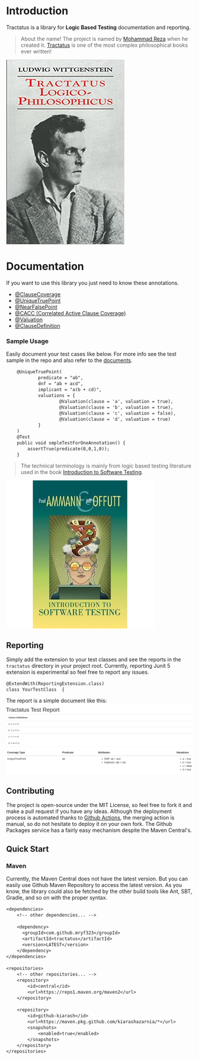 # Introduction
Tractatus is a library for __Logic Based Testing__ documentation and reporting. 

> About the name!
> The project is named by [Mohammad Reza](https://github.com/mryf323) when he created it. [Tractatus](https://en.wikipedia.org/wiki/Tractatus_Logico-Philosophicus) is one of the most complex philosophical books ever written!

![tractarus_image](material/tractatus.jpg)

# Documentation
If you want to use this library you just need to know these annotations. 

* [@ClauseCoverage](https://kiarashazarnia.github.io/tractatus/com/github/mryf323/tractatus/ClauseCoverage.html)
* [@UniqueTruePoint](https://kiarashazarnia.github.io/tractatus/com/github/mryf323/tractatus/UniqueTruePoint.html)
* [@NearFalsePoint](https://kiarashazarnia.github.io/tractatus/com/github/mryf323/tractatus/NearFalsePoint.html)
* [@CACC (Correlated Active Clause Coverage)](https://kiarashazarnia.github.io/tractatus/com/github/mryf323/tractatus/CACC.html)
* [@Valuation](https://kiarashazarnia.github.io/tractatus/com/github/mryf323/tractatus/Valuation.html)
* [@ClauseDefinition](https://kiarashazarnia.github.io/tractatus/com/github/mryf323/tractatus/ClauseDefinition.html)

### Sample Usage
Easily document your test cases like below. For more info see the test sample in the repo and also refer to the [documents](https://kiarashazarnia.github.io/tractatus).
```
    @UniqueTruePoint(
            predicate = "ab",
            dnf = "ab + acd",
            implicant = "a(b + cd)",
            valuations = {
                    @Valuation(clause = 'a', valuation = true),
                    @Valuation(clause = 'b', valuation = true),
                    @Valuation(clause = 'c', valuation = false),
                    @Valuation(clause = 'd', valuation = true)
            }
    )
    @Test
    public void smpleTestForOneAnnotation() {
        assertTrue(predicate(0,0,1,0));
    }
```
> The technical terminology is mainly from logic based testing literature used in the book [Introduction to Software Testing](https://www.goodreads.com/en/book/show/2923665-introduction-to-software-testing).

![itst_book_image](material/itst.jpg)

## Reporting
Simply add the extension to your test classes and see the reports in the `tractatus` directory in your project root.
Currently, reporting Junit 5 extension is experimental so feel free to report any issues. 
```
@ExtendWith(ReportingExtension.class)
class YourTestClass  {
```
The report is a simple document like this:
![image](material/tractatus_report_image.png)

## Contributing
The project is open-source under the MIT License, so feel free to fork it and make a pull request if you have any ideas.
Although the deployment process is automated thanks to [Github Actions](https://github.com/kiarashazarnia/tractatus/actions), the merging action is manual, so do not hesitate to deploy it on your own fork.
The Github Packages service has a fairly easy mechanism despite the Maven Central's.

## Quick Start
### Maven
Currently, the Maven Central does not have the latest version. But you can easily use Github Maven Repository to access the latest version.
As you know, the library could also be fetched by the other build tools like Ant, SBT, Gradle, and so on with the proper syntax.
```
<dependencies>
    <!-- other dependencies... -->
    
    <dependency>
      <groupId>com.github.mryf323</groupId>
      <artifactId>tractatus</artifactId>
      <version>LATEST</version>
    </dependency>
</dependencies>

<repositories>
    <!-- other repositories... -->
    <repository>
        <id>central</id>
        <url>https://repo1.maven.org/maven2</url>
    </repository>

    <repository>
        <id>github-kiarash</id>
        <url>https://maven.pkg.github.com/kiarashazarnia/*</url>
        <snapshots>
            <enabled>true</enabled>
        </snapshots>
    </repository>
</repositories>
```
